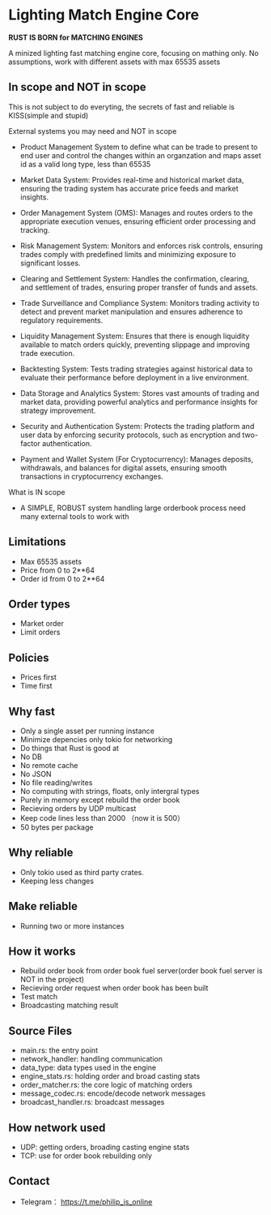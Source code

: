 # Lighting Match Engine Core

**RUST IS BORN for MATCHING ENGINES** 

A minized lighting fast matching engine core, focusing on mathing only.
No assumptions, work with different assets with max 65535 assets



## In scope and NOT in scope

This is not subject to do everyting, the secrets of fast and reliable is KISS(simple and stupid)

External systems you may need and NOT in scope

* Product Management System to define what can be trade to present to end user and control the changes within an organzation and maps asset id as a valid long type, less than 65535

* Market Data System: Provides real-time and historical market data, ensuring the trading system has accurate price feeds and market insights.

* Order Management System (OMS): Manages and routes orders to the appropriate execution venues, ensuring efficient order processing and tracking.

* Risk Management System: Monitors and enforces risk controls, ensuring trades comply with predefined limits and minimizing exposure to significant losses.

* Clearing and Settlement System: Handles the confirmation, clearing, and settlement of trades, ensuring proper transfer of funds and assets.

* Trade Surveillance and Compliance System: Monitors trading activity to detect and prevent market manipulation and ensures adherence to regulatory requirements.

* Liquidity Management System: Ensures that there is enough liquidity available to match orders quickly, preventing slippage and improving trade execution.

* Backtesting System: Tests trading strategies against historical data to evaluate their performance before deployment in a live environment.

* Data Storage and Analytics System: Stores vast amounts of trading and market data, providing powerful analytics and performance insights for strategy improvement.

* Security and Authentication System: Protects the trading platform and user data by enforcing security protocols, such as encryption and two-factor authentication.

* Payment and Wallet System (For Cryptocurrency): Manages deposits, withdrawals, and balances for digital assets, ensuring smooth transactions in cryptocurrency exchanges.

What is IN scope

* A SIMPLE, ROBUST system handling large orderbook process need many external tools to work with

## Limitations

* Max 65535 assets
* Price from 0 to 2**64
* Order id from 0 to 2**64

## Order types

* Market order
* Limit orders

## Policies

* Prices first
* Time first

## Why fast

* Only a single asset per running instance
* Minimize depencies only tokio for networking
* Do things that Rust is good at
* No DB
* No remote cache
* No JSON
* No file reading/writes
* No computing with strings, floats, only intergral types
* Purely in memory except rebuild the order book
* Recieving orders by UDP multicast
* Keep code lines less than 2000 （now it is 500）
* 50 bytes per package

## Why reliable

* Only tokio used as third party crates.
* Keeping less changes
  
## Make reliable

* Running two or more instances


## How it works

* Rebuild order book from order book fuel server(order book fuel server is NOT in the project)
* Recieving order request when order book has been built
* Test match
* Broadcasting matching result

## Source Files

* main.rs: the entry point
* network_handler: handling communication
* data_type: data types used in the engine
* engine_stats.rs: holding order and broad casting stats
* order_matcher.rs: the core logic of matching orders
* message_codec.rs: encode/decode network messages
* broadcast_handler.rs: broadcast messages  

## How network used

* UDP: getting orders, broading casting engine stats
* TCP: use for order book rebuilding only

## Contact

* Telegram： https://t.me/philip_is_online
